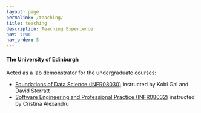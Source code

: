 ```yaml
---
layout: page
permalink: /teaching/
title: teaching
description: Teaching Experience
nav: true
nav_order: 5
---
```


#### The University of Edinburgh
Acted as a lab demonstrator for the undergraduate courses:
- [Foundations of Data Science (INFR08030)](http://www.drps.ed.ac.uk/20-21/dpt/cxinfr08030.htm) instructed by Kobi Gal and David Sterratt
- [Software Engineering and Professional Practice (INFR08032)](http://www.drps.ed.ac.uk/20-21/dpt/cxinfr08032.htm) instructed by Cristina Alexandru
